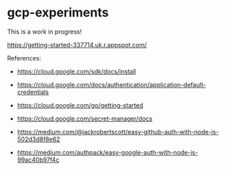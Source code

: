# gcp-experiments

This is a work in progress!

https://getting-started-337714.uk.r.appspot.com/

References:

* https://cloud.google.com/sdk/docs/install

* https://cloud.google.com/docs/authentication/application-default-credentials

* https://cloud.google.com/go/getting-started

* https://cloud.google.com/secret-manager/docs

* https://medium.com/@jackrobertscott/easy-github-auth-with-node-js-502d3d8f8e62

* https://medium.com/authpack/easy-google-auth-with-node-js-99ac40b97f4c